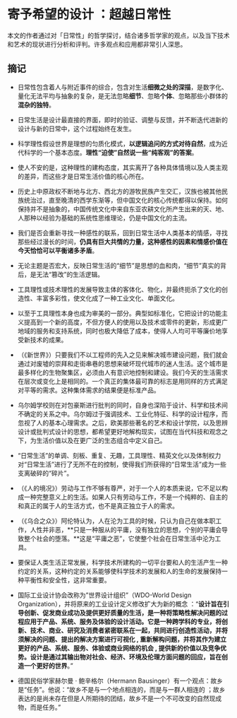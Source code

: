 # 寄予希望的设计 ：超越日常性

本文的作者通过对「日常性」的哲学探讨，结合诸多哲学家的观点，以及当下技术和艺术的现状进行分析和评判。许多观点和应用都非常引人深思。

## 摘记

- 日常性包含着人与附近事件的综合，包含对生活**细微之处的深描**，是数字化、量化无法平均与抽象的复杂，是无法忽略**细节**、忽略**个体**、忽略那些小群体的**混杂的独特**。

- 日常生活是设计最直接的界面，即时的验证、调整与反馈，并不断迭代进新的设计与新的日常中，这个过程始终在发生。
- 科学理性假设世界是理想的匀质化模式，**以逻辑追问的方式对待自然**，成为近代科学的一个基本态度。**理性“迫使”自然说一些“纯客观”的答案**。
- 使人不安的是，这种理性的建构态度，其实离开了各种具体情境以及人类主观的差异，而这些才是日常生活价值的核心所在。
- 历史上中原政权不断地与北方、西北方的游牧民族产生交汇，汉族也被其他民族统治过，直至晚清的西学东渐等，但中国文化的核心传统都得以保持。如何保持并不是抽象的，中国传统文化中来自东亚农耕文化所产生出来的天、地、人那种以经验为基础的系统性思维理论，仍是中国文化的主流。
- 我们是否会重新寻找一种感性的联系，回到日常生活中人类基本的情感，寻找那些经过漫长的时间，**仍具有巨大共情的力量，这种感性的因素和情感价值在今天恰恰可以平衡诸多矛盾**。
- 无论主题是否宏大，反映日常生活的“细节”是思想的血和肉，“细节”真实的背后，是无法“篡改”的生活逻辑。
- 工具理性或技术理性的发展导致主体的客体化、物化，并最终扼杀了文化的创造性、丰富多彩性，使文化成了一种工业文化、单面文化。
- 以至于工具理性本身也成为审美的一部分。典型如标准化，它把设计的功能主义提高到一个新的高度，不但方便人的使用以及技术或零件的更新，形成更广地域的服务和支持系统，同时也极大降低了成本，使得人人均可平等廉价地享受新技术的成果。
- （《新世界》）只要我们不以工程师的先入之见来解决城市建设问题，我们就会通过对废墟的崇拜和走街串巷的思想来破坏现代城市的迷人生活。这个城市是最多样化的生物聚集区，必须由人有意识地控制和建设。我们今天的生活需求在层次或变化上是相同的。一个真正的集体最可靠的标志是用同样的方式满足对平等的需求。这种集体需求的结果便是标准产品。
- 乌尔姆学校则在对包豪斯进行批判的同时，自身也深陷于设计、科学和技术间不确定的关系之中。乌尔姆过于强调技术、工业化特征、科学的设计程序，而忽视了人的基本心理需求。之后，欧美那些著名的艺术和设计学院，以及思辨设计或批判式设计的思想，都希望更好地解构现实，试图在当代科技和观念之下，为生活价值以及在更广泛的生态组合中定义自己。
- “日常生活”的单调、刻板、重复、无趣，工具理性、精英文化以及体制权力对“日常生活”进行了无所不在的控制，使得我们所获得的“日常生活”成为一些支离破碎的“碎片”。
- （《人的境况》）劳动与工作不够有尊严，对于一个人的本质来说，它不足以构成一种完整意义上的生活。如果人只有劳动与工作，不是一个纯粹的、自主的和真正的属于人的生活方式，也不是真正独立于人的需求。
- （《乌合之众》）阿伦特认为，人在沦为工具的时候，只认为自己在做本职工作，人性并非恶，**只是一种服从的平庸，没有独立的思想，个别的平庸会导致整个社会的堕落。**这是“平庸之恶”，它使整个社会在日常生活中沦为工具。
- 要保证人类生活正常发展，科学技术所建构的一切平台要和人的生活产生一种约定的关系，这种约定的关系能够使科学技术的发展和人的生命的发展保持一种平衡性和安全性，这非常重要。
- 国际工业设计协会改称为”世界设计组织”（WDO-World Design Organization），并将原来的工业设计定义修改扩大为新的概念 ：“**设计旨在引导创新、促发商业成功及提供更好质量的生活，是一种将策略性解决问题的过程应用于产品、系统、服务及体验的设计活动。它是一种跨学科的专业，将创新、技术、商业、研究及消费者紧密联系在一起，共同进行创造性活动，并将须解决的问题、提出的解决方案进行可视化 , 重新解构问题，并将其作为建立更好的产品、系统、服务、体验或商业网络的机会 , 提供新的价值以及竞争优势。设计是通过其输出物对社会、经济、环境及伦理方面问题的回应，旨在创造一个更好的世界**。”
- 德国民俗学家赫尔曼 · 鲍辛格尔（Hermann Bausinger）有一个观点：故乡是“任务”。他说：“故乡不是与一个地点相连的，而是与一群人相连的 ；故乡表达的是尚未存在但是人所期待的团结，故乡不是一个不可改变的自然现成物，而是任务。”





